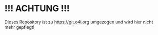 # !!! ACHTUNG !!!
Dieses Repository ist zu https://git.o4i.org umgezogen und wird hier nicht mehr gepflegt!
